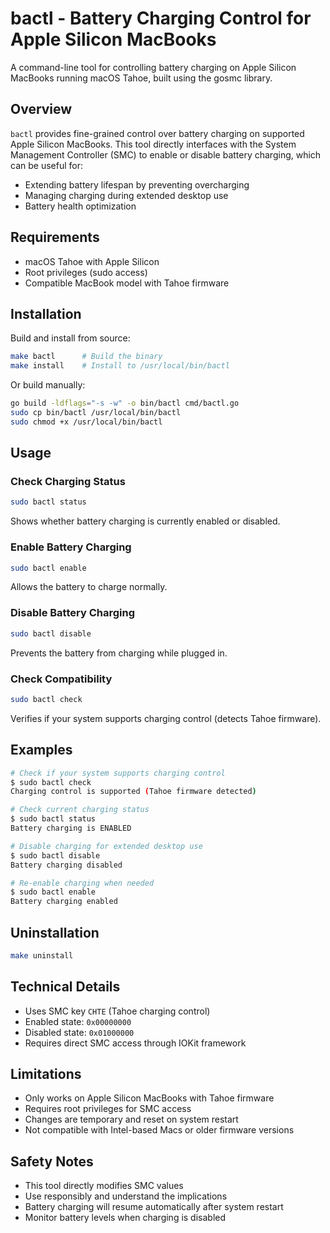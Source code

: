 # bactl - Battery Charging Control for Apple Silicon MacBooks

A command-line tool for controlling battery charging on Apple Silicon MacBooks running macOS Tahoe, built using the gosmc library.

## Overview

`bactl` provides fine-grained control over battery charging on supported Apple Silicon MacBooks. This tool directly interfaces with the System Management Controller (SMC) to enable or disable battery charging, which can be useful for:

- Extending battery lifespan by preventing overcharging
- Managing charging during extended desktop use
- Battery health optimization

## Requirements

- macOS Tahoe with Apple Silicon
- Root privileges (sudo access)
- Compatible MacBook model with Tahoe firmware

## Installation

Build and install from source:

```bash
make bactl      # Build the binary
make install    # Install to /usr/local/bin/bactl
```

Or build manually:

```bash
go build -ldflags="-s -w" -o bin/bactl cmd/bactl.go
sudo cp bin/bactl /usr/local/bin/bactl
sudo chmod +x /usr/local/bin/bactl
```

## Usage

### Check Charging Status
```bash
sudo bactl status
```
Shows whether battery charging is currently enabled or disabled.

### Enable Battery Charging
```bash
sudo bactl enable
```
Allows the battery to charge normally.

### Disable Battery Charging
```bash
sudo bactl disable
```
Prevents the battery from charging while plugged in.

### Check Compatibility
```bash
sudo bactl check
```
Verifies if your system supports charging control (detects Tahoe firmware).

## Examples

```bash
# Check if your system supports charging control
$ sudo bactl check
Charging control is supported (Tahoe firmware detected)

# Check current charging status
$ sudo bactl status
Battery charging is ENABLED

# Disable charging for extended desktop use
$ sudo bactl disable
Battery charging disabled

# Re-enable charging when needed
$ sudo bactl enable
Battery charging enabled
```

## Uninstallation

```bash
make uninstall
```

## Technical Details

- Uses SMC key `CHTE` (Tahoe charging control)
- Enabled state: `0x00000000`
- Disabled state: `0x01000000`
- Requires direct SMC access through IOKit framework

## Limitations

- Only works on Apple Silicon MacBooks with Tahoe firmware
- Requires root privileges for SMC access
- Changes are temporary and reset on system restart
- Not compatible with Intel-based Macs or older firmware versions

## Safety Notes

- This tool directly modifies SMC values
- Use responsibly and understand the implications
- Battery charging will resume automatically after system restart
- Monitor battery levels when charging is disabled
